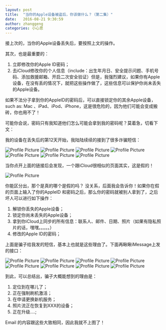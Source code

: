```yaml
---
layout: post
title:  "当你的Apple设备被盗后，你该做什么？（第二集）"
date:   2016-08-21 9:30:59
author: zhanggeng
categories: 小心思
---
```


接上次的，当你的Apple设备丢失后，要按照上文的操作。

其次，也是最重要的：

1. 立即修改你的Apple ID密码；
2. 去iCloud修改你的个人信息（include：出生年月日、安全提示问题、手机号码、添加救援邮箱、开启二次安全验证）但是，我强烈建议，如果你有Apple设备，在没有丢的情况下，就把这些操作做了，这些信息可以保护你尚未丢失的Apple设备。

如果不法分子拿到你的AppleID的密码后，可以直接锁定你的其余Apple设备，such as: Mac 、iPad、iPod、iPhone，这是很危险的，因为他们可能会变成搬砖，你也用不了！

可能你会说，密码只有我知道他们怎么可能会拿到我的密码呢？莫着急，切看下文：


我的设备在丢失后的第12天开始，我陆陆续续的接到了很多诈骗短信：

<img src="{{ site.baseurl }}/assets/losg/lose_msg_1.jpg" title="Profile Picture" class="profile">

<img src="{{ site.baseurl }}/assets/losg/lose_msg_2.jpg" title="Profile Picture" class="profile">

<img src="{{ site.baseurl }}/assets/losg/lose_msg_3.jpg" title="Profile Picture" class="profile">

<img src="{{ site.baseurl }}/assets/losg/lose_msg_4.jpg" title="Profile Picture" class="profile">

<img src="{{ site.baseurl }}/assets/losg/lose_msg_5.jpg" title="Profile Picture" class="profile">

<img src="{{ site.baseurl }}/assets/losg/lose_msg_6.jpg" title="Profile Picture" class="profile">

<img src="{{ site.baseurl }}/assets/losg/lose_msg_7.jpg" title="Profile Picture" class="profile">

当你点开上面的链接后会发现，一个跟iCloud很相似的页面其实，这是假的！

<img src="{{ site.baseurl }}/assets/losg/lose_msg_8.jpg" title="Profile Picture" class="profile">

你能区分出，那个是真的哪个是假的吗？ 没关系，后面我会告诉你！如果你在假的页面上输入了你的AppleID 和密码之后，那么你的密码就被别人拿到了，之后坏人可以进行如下操作：

1. 解锁你丢失的Apple设备；
2. 锁定你尚未丢失的Apple设备；
3. 拿到你iCloud上同步的所有信息：联系人、邮件、日期、照片（如果有隐私照片的话，嘿嘿。。。。。）
4. 修改的Apple ID的密码；


上面是骗子给我发的短信，基本上也就是这些理由了。下面再瞅瞅iMessage上发的接口：


<img src="{{ site.baseurl }}/assets/losg/lost_imsg_1.jpg" title="Profile Picture" class="profile">

<img src="{{ site.baseurl }}/assets/losg/lost_imsg_2.jpg" title="Profile Picture" class="profile">

<img src="{{ site.baseurl }}/assets/losg/lost_imsg_3.jpg" title="Profile Picture" class="profile">

<img src="{{ site.baseurl }}/assets/losg/lost_imsg_4.jpg" title="Profile Picture" class="profile">

<img src="{{ site.baseurl }}/assets/losg/lost_imsg_5.jpg" title="Profile Picture" class="profile">

<img src="{{ site.baseurl }}/assets/losg/lost_imsg_6.jpg" title="Profile Picture" class="profile">

<img src="{{ site.baseurl }}/assets/losg/lost_imsg_7.jpg" title="Profile Picture" class="profile">

<img src="{{ site.baseurl }}/assets/losg/lost_imsg_8.jpg" title="Profile Picture" class="profile">

到此，可以总结出，骗子大概能想到的理由是：

1. 定位到在哪儿了；
2. 正在强制刷机激活；
3. 在申请更换新机服务；
4. 照片流正在恢复到XXX的设备；
5. 正在升级....;

Email 的内容跟这些大致相同，因此我就不上图了！


